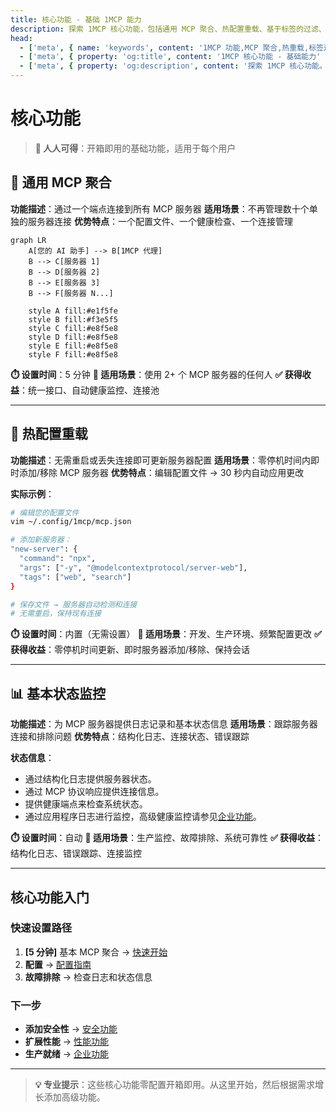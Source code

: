 ```yaml
---
title: 核心功能 - 基础 1MCP 能力
description: 探索 1MCP 核心功能，包括通用 MCP 聚合、热配置重载、基于标签的过滤、健康监控等。
head:
  - ['meta', { name: 'keywords', content: '1MCP 功能,MCP 聚合,热重载,标签过滤,健康监控' }]
  - ['meta', { property: 'og:title', content: '1MCP 核心功能 - 基础能力' }]
  - ['meta', { property: 'og:description', content: '探索 1MCP 核心功能。MCP 聚合、热重载、过滤和监控。' }]
---
```


# 核心功能

> **🎯 人人可得**：开箱即用的基础功能，适用于每个用户

## 🔗 通用 MCP 聚合

**功能描述**：通过一个端点连接到所有 MCP 服务器
**适用场景**：不再管理数十个单独的服务器连接
**优势特点**：一个配置文件、一个健康检查、一个连接管理

```mermaid
graph LR
    A[您的 AI 助手] --> B[1MCP 代理]
    B --> C[服务器 1]
    B --> D[服务器 2]
    B --> E[服务器 3]
    B --> F[服务器 N...]

    style A fill:#e1f5fe
    style B fill:#f3e5f5
    style C fill:#e8f5e8
    style D fill:#e8f5e8
    style E fill:#e8f5e8
    style F fill:#e8f5e8
```

**⏱️ 设置时间**：5 分钟
**🎯 适用场景**：使用 2+ 个 MCP 服务器的任何人
**✅ 获得收益**：统一接口、自动健康监控、连接池

---

## 🔄 热配置重载

**功能描述**：无需重启或丢失连接即可更新服务器配置
**适用场景**：零停机时间内即时添加/移除 MCP 服务器
**优势特点**：编辑配置文件 → 30 秒内自动应用更改

**实际示例**：

```bash
# 编辑您的配置文件
vim ~/.config/1mcp/mcp.json

# 添加新服务器：
"new-server": {
  "command": "npx",
  "args": ["-y", "@modelcontextprotocol/server-web"],
  "tags": ["web", "search"]
}

# 保存文件 → 服务器自动检测和连接
# 无需重启，保持现有连接
```

**⏱️ 设置时间**：内置（无需设置）
**🎯 适用场景**：开发、生产环境、频繁配置更改
**✅ 获得收益**：零停机时间更新、即时服务器添加/移除、保持会话

---

## 📊 基本状态监控

**功能描述**：为 MCP 服务器提供日志记录和基本状态信息
**适用场景**：跟踪服务器连接和排除问题
**优势特点**：结构化日志、连接状态、错误跟踪

**状态信息**：

- 通过结构化日志提供服务器状态。
- 通过 MCP 协议响应提供连接信息。
- 提供健康端点来检查系统状态。
- 通过应用程序日志进行监控，高级健康监控请参见[企业功能](/guide/advanced/enterprise)。

**⏱️ 设置时间**：自动
**🎯 适用场景**：生产监控、故障排除、系统可靠性
**✅ 获得收益**：结构化日志、错误跟踪、连接监控

---

## 核心功能入门

### 快速设置路径

1. **[5 分钟]** 基本 MCP 聚合 → [快速开始](/guide/getting-started#🌟-level-1-basic-proxy-5-minutes)
2. **配置** → [配置指南](/guide/essentials/configuration)
3. **故障排除** → 检查日志和状态信息

### 下一步

- **添加安全性** → [安全功能](/guide/advanced/security)
- **扩展性能** → [性能功能](/guide/advanced/performance)
- **生产就绪** → [企业功能](/guide/advanced/enterprise)

---

> **💡 专业提示**：这些核心功能零配置开箱即用。从这里开始，然后根据需求增长添加高级功能。
